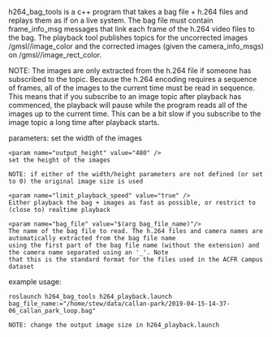 h264_bag_tools is a c++ program that takes a bag file + h.264 files and replays them as if on a live system. The bag
file must contain frame_info_msg messages that link each frame of the h.264 video files to the bag. The playback
tool publishes topics for the uncorrected images /gmsl/<camera name>/image_color and the corrected images (given the
camera_info_msgs) on /gmsl/<camera name>/image_rect_color.

NOTE: The images are only extracted from the h.264 file if someone has subscribed to the topic. Because the h.264
encoding requires a sequence of frames, all of the images to the current time must be read in sequence. This means that
if you subscribe to an image topic after playback has commenced, the playback will pause while the program reads all of
the images up to the current time. This can be a bit slow if you subscribe to the image topic a long time after playback
starts.

parameters:
    <param name="output_width" value="640" />
    set the width of the images

    <param name="output_height" value="480" />
    set the height of the images

    NOTE: if either of the width/height parameters are not defined (or set to 0) the original image size is used

    <param name="limit_playback_speed" value="true" />
    Either playback the bag + images as fast as possible, or restrict to (close to) realtime playback

    <param name="bag_file" value="$(arg bag_file_name)"/>
    The name of the bag file to read. The h.264 files and camera names are automatically extracted from the bag file name
    using the first part of the bag file name (without the extension) and the camera name separated using an '_'. Note
    that this is the standard format for the files used in the ACFR campus dataset

example usage:

    roslaunch h264_bag_tools h264_playback.launch bag_file_name:="/home/stew/data/callan-park/2019-04-15-14-37-06_callan_park_loop.bag"

    NOTE: change the output image size in h264_playback.launch
